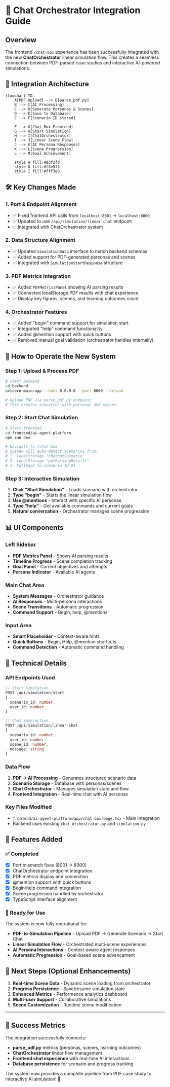 # 🚀 Chat Orchestrator Integration Guide

## Overview

The frontend `/chat-box` experience has been successfully integrated with the new **ChatOrchestrator** linear simulation flow. This creates a seamless connection between PDF-parsed case studies and interactive AI-powered simulations.

## 🔄 Integration Architecture

```mermaid
flowchart TD
    A[PDF Upload] --> B[parse_pdf.py]
    B --> C[AI Processing]
    C --> D[Generate Personas & Scenes]
    D --> E[Save to Database]
    E --> F[Scenario ID stored]
    
    F --> G[Chat-Box Frontend]
    G --> H[Start Simulation]
    H --> I[ChatOrchestrator]
    I --> J[Linear Scene Flow]
    J --> K[AI Persona Responses]
    K --> L[Scene Progression]
    L --> M[Goal Achievement]
    
    style A fill:#e3f2fd
    style G fill:#f3e5f5
    style I fill:#fff3e0
```

## 🛠️ Key Changes Made

### 1. **Port & Endpoint Alignment**
- ✅ Fixed frontend API calls from `localhost:8001` → `localhost:8000`
- ✅ Updated to use `/api/simulation/linear-chat` endpoint
- ✅ Integrated with ChatOrchestrator system

### 2. **Data Structure Alignment**
- ✅ Updated `SimulationData` interface to match backend schemas
- ✅ Added support for PDF-generated personas and scenes
- ✅ Integrated with `SimulationStartResponse` structure

### 3. **PDF Metrics Integration**
- ✅ Added `PDFMetricsPanel` showing AI parsing results
- ✅ Connected localStorage PDF results with chat experience
- ✅ Display key figures, scenes, and learning outcomes count

### 4. **Orchestrator Features**
- ✅ Added "begin" command support for simulation start
- ✅ Integrated "help" command functionality
- ✅ Added @mention support with quick buttons
- ✅ Removed manual goal validation (orchestrator handles internally)

## 🎯 How to Operate the New System

### Step 1: Upload & Process PDF
```bash
# Start backend
cd backend
uvicorn main:app --host 0.0.0.0 --port 8000 --reload

# Upload PDF via parse_pdf.py endpoint
# This creates scenarios with personas and scenes
```

### Step 2: Start Chat Simulation
```bash
# Start frontend
cd frontend/ai-agent-platform
npm run dev

# Navigate to /chat-box
# System will auto-detect scenarios from:
# 1. localStorage "chatboxScenario"
# 2. localStorage "pdfParsingResults"  
# 3. Fallback to scenario ID #1
```

### Step 3: Interactive Simulation
1. **Click "Start Simulation"** - Loads scenario with orchestrator
2. **Type "begin"** - Starts the linear simulation flow
3. **Use @mentions** - Interact with specific AI personas
4. **Type "help"** - Get available commands and current goals
5. **Natural conversation** - Orchestrator manages scene progression

## 📊 UI Components

### Left Sidebar
- **PDF Metrics Panel** - Shows AI parsing results
- **Timeline Progress** - Scene completion tracking
- **Goal Panel** - Current objectives and attempts
- **Persona Indicator** - Available AI agents

### Main Chat Area
- **System Messages** - Orchestrator guidance
- **AI Responses** - Multi-persona interactions
- **Scene Transitions** - Automatic progression
- **Command Support** - Begin, help, @mentions

### Input Area
- **Smart Placeholder** - Context-aware hints
- **Quick Buttons** - Begin, Help, @mention shortcuts
- **Command Detection** - Automatic command handling

## 🔧 Technical Details

### API Endpoints Used
```typescript
// Start simulation
POST /api/simulation/start
{
  scenario_id: number,
  user_id: number
}

// Chat interaction  
POST /api/simulation/linear-chat
{
  scenario_id: number,
  user_id: number,
  scene_id: number,
  message: string
}
```

### Data Flow
1. **PDF → AI Processing** - Generates structured scenario data
2. **Scenario Storage** - Database with personas/scenes
3. **Chat Orchestrator** - Manages simulation state and flow
4. **Frontend Integration** - Real-time chat with AI personas

### Key Files Modified
- `frontend/ai-agent-platform/app/chat-box/page.tsx` - Main integration
- Backend uses existing `chat_orchestrator.py` and `simulation.py`

## 🚀 Features Added

### ✅ Completed
- [x] Port mismatch fixes (8001 → 8000)
- [x] ChatOrchestrator endpoint integration
- [x] PDF metrics display and connection
- [x] @mention support with quick buttons
- [x] Begin/help command integration
- [x] Scene progression handled by orchestrator
- [x] TypeScript interface alignment

### 🎯 Ready for Use
The system is now fully operational for:
- **PDF-to-Simulation Pipeline** - Upload PDF → Generate Scenario → Start Chat
- **Linear Simulation Flow** - Orchestrated multi-scene experiences
- **AI Persona Interactions** - Context-aware agent responses
- **Automatic Progression** - Goal-based scene advancement

## 🔄 Next Steps (Optional Enhancements)

1. **Real-time Scene Data** - Dynamic scene loading from orchestrator
2. **Progress Persistence** - Save/resume simulation state
3. **Enhanced Metrics** - Performance analytics dashboard
4. **Multi-user Support** - Collaborative simulations
5. **Scene Customization** - Runtime scene modification

---

## 🏁 Success Metrics

The integration successfully connects:
- **parse_pdf.py** metrics (personas, scenes, learning outcomes)
- **ChatOrchestrator** linear flow management  
- **Frontend chat experience** with real-time AI interactions
- **Database persistence** for scenario and progress tracking

The system now provides a complete pipeline from PDF case study to interactive AI simulation! 🎉 